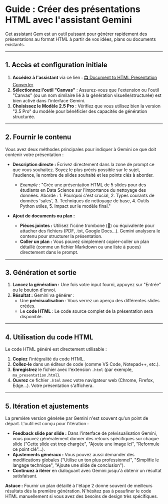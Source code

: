 # Guide : Créer des présentations HTML avec l'assistant Gemini

Cet assistant Gem est un outil puissant pour générer rapidement des présentations au format HTML à partir de vos idées, plans ou documents existants.

---

## 1. Accès et configuration initiale

1.  **Accédez à l'assistant** via ce lien : [📺 Document to HTML Presentation Converter](https://gemini.google.com/gem/1ceG85dtOVdgsvqecXnKT3CS0zX9ZaHzU?usp=sharing)
2.  **Sélectionnez l'outil "Canvas"** : Assurez-vous que l'extension ou l'outil "Canvas" (ou un nom similaire lié à la génération visuelle/structurée) est bien activé dans l'interface Gemini.
3.  **Choisissez le Modèle 2.5 Pro** : Vérifiez que vous utilisez bien la version "2.5 Pro" du modèle pour bénéficier des capacités de génération structurée.

---

## 2. Fournir le contenu

Vous avez deux méthodes principales pour indiquer à Gemini ce que doit contenir votre présentation :

* **Description directe :** Écrivez directement dans la zone de prompt ce que vous souhaitez. Soyez le plus précis possible sur le sujet, l'audience, le nombre de slides souhaité et les points clés à aborder.
    * *Exemple :* "Crée une présentation HTML de 5 slides pour des étudiants en Data Science sur l'importance du nettoyage des données. Aborde : 1. Pourquoi c'est crucial, 2. Types courants de données 'sales', 3. Techniques de nettoyage de base, 4. Outils Python utiles, 5. Impact sur le modèle final."

* **Ajout de documents ou plan :**
    * **Pièces jointes :** Utilisez l'icône trombone (📎) ou équivalente pour attacher des fichiers (PDF, .txt, Google Docs...). Gemini analysera le contenu pour structurer la présentation.
    * **Coller un plan :** Vous pouvez simplement copier-coller un plan détaillé (comme un fichier Markdown ou une liste à puces) directement dans le prompt.

---

## 3. Génération et sortie

1.  **Lancez la génération :** Une fois votre input fourni, appuyez sur "Entrée" ou le bouton d'envoi.
2.  **Résultat :** Gemini va générer :
    * Une **prévisualisation** : Vous verrez un aperçu des différentes slides créées.
    * Le **code HTML** : Le code source complet de la présentation sera disponible.



---

## 4. Utilisation du code HTML

Le code HTML généré est directement utilisable :

1.  **Copiez** l'intégralité du code HTML.
2.  **Collez-le** dans un éditeur de code (comme VS Code, Notepad++, etc.).
3.  **Enregistrez** le fichier avec l'extension `.html` (par exemple, `ma_presentation.html`).
4.  **Ouvrez** ce fichier `.html` avec votre navigateur web (Chrome, Firefox, Edge...). Votre présentation s'affichera.

---

## 5. Itération et ajustements

La première version générée par Gemini n'est souvent qu'un point de départ. L'outil est conçu pour l'itération :

* **Feedback slide par slide :** Dans l'interface de prévisualisation Gemini, vous pouvez généralement donner des retours spécifiques sur chaque slide ("Cette slide est trop chargée", "Ajoute une image ici", "Reformule ce point clé"...).
* **Ajustements généraux :** Vous pouvez aussi demander des modifications globales ("Utilise un ton plus professionnel", "Simplifie le langage technique", "Ajoute une slide de conclusion").
* **Continuez à itérer** en dialoguant avec Gemini jusqu'à obtenir un résultat satisfaisant.

**Astuce :** Fournir un plan détaillé à l'étape 2 donne souvent de meilleurs résultats dès la première génération. N'hésitez pas à peaufiner le code HTML manuellement si vous avez des besoins de design très spécifiques.